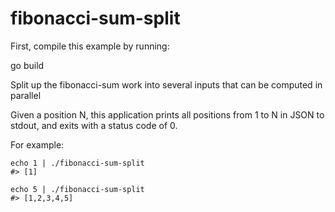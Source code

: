 # fibonacci-sum-split

First, compile this example by running:

go build

Split up the fibonacci-sum work into several inputs that can be computed in parallel

Given a position N, this application prints all positions from 1 to N in JSON to stdout, and exits with a status code of 0.

For example:

```shell
echo 1 | ./fibonacci-sum-split
#> [1]

echo 5 | ./fibonacci-sum-split
#> [1,2,3,4,5]
```
